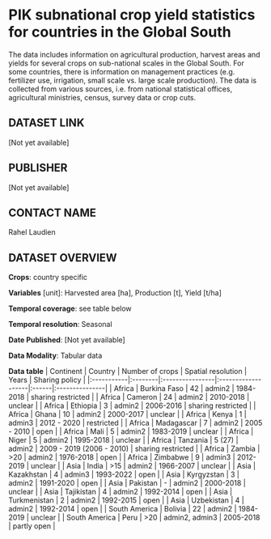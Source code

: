 # PIK subnational crop yield statistics for countries in the Global South
The data includes information on agricultural production, harvest areas and yields for several crops on sub-national scales in the Global South. For some countries, there is information on management practices (e.g. fertilizer use, irrigation, small scale vs. large scale production). The data is collected from various sources, i.e. from national statistical offices, agricultural ministries, census, survey data or crop cuts.

## DATASET LINK
[Not yet available]

## PUBLISHER
[Not yet available]

## CONTACT NAME
Rahel Laudien

## DATASET OVERVIEW
**Crops**: country specific

**Variables** [unit]:  Harvested area [ha], Production [t], Yield [t/ha]

**Temporal coverage**: see table below

**Temporal resolution**: Seasonal

**Date Published**: [Not yet available]

**Data Modality**: Tabular data

**Data table**
| Continent  | Country | Number of crops | Spatial resolution | Years | Sharing policy |
|:-----------|:--------|:----------------|:-------------------|:------|:---------------|
| Africa | Burkina Faso | 42 | admin2 | 1984-2018 | sharing restricted |
| Africa | Cameron | 24 | admin2 | 2010-2018 | unclear |
| Africa | Ethiopia | 3 | admin2 | 2006-2016 | sharing restricted |
| Africa | Ghana | 10 | admin2 | 2000-2017 | unclear |
| Africa | Kenya | 1 | admin3 | 2012 - 2020 | restricted |
| Africa | Madagascar | 7 | admin2 | 2005 - 2010 | open |
| Africa | Mali | 5 | admin2 | 1983-2019 | unclear |
| Africa | Niger | 5 | admin2 | 1995-2018 | unclear |
| Africa | Tanzania | 5 (27) | admin2 | 2009 - 2019 (2006 - 2010) | sharing restricted |
| Africa | Zambia | >20 | admin2 | 1976-2018 | open |
| Africa | Zimbabwe | 9 | admin3 | 2012-2019 | unclear |
| Asia | India | >15 | admin2 | 1966-2007 | unclear |
| Asia | Kazakhstan | 4 | admin3 | 1993-2022 | open |
| Asia | Kyrgyzstan | 3 | admin2 | 1991-2020 | open |
| Asia | Pakistan | - | admin2 | 2000-2018 | unclear |
| Asia | Tajikistan | 4 | admin2 | 1992-2014 | open |
| Asia | Turkmenistan | 2 | admin2 | 1992-2015 | open |
| Asia | Uzbekistan | 4 | admin2 | 1992-2014 | open |
| South America | Bolivia | 22 | admin2 | 1984-2019 | unclear |
| South America | Peru | >20 | admin2, admin3 | 2005-2018 | partly open |

